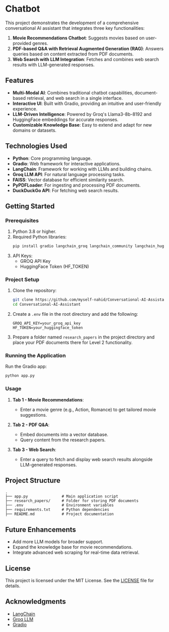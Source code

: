 # Chatbot

This project demonstrates the development of a comprehensive conversational AI assistant that integrates three key functionalities:

1. **Movie Recommendations Chatbot**: Suggests movies based on user-provided genres.
2. **PDF-based Q&A with Retrieval Augmented Generation (RAG)**: Answers queries based on content extracted from PDF documents.
3. **Web Search with LLM Integration**: Fetches and combines web search results with LLM-generated responses.

## Features

- **Multi-Modal AI**: Combines traditional chatbot capabilities, document-based retrieval, and web search in a single interface.
- **Interactive UI**: Built with Gradio, providing an intuitive and user-friendly experience.
- **LLM-Driven Intelligence**: Powered by Groq's Llama3-8b-8192 and HuggingFace embeddings for accurate responses.
- **Customizable Knowledge Base**: Easy to extend and adapt for new domains or datasets.

## Technologies Used

- **Python**: Core programming language.
- **Gradio**: Web framework for interactive applications.
- **LangChain**: Framework for working with LLMs and building chains.
- **Groq LLM API**: For natural language processing tasks.
- **FAISS**: Vector database for efficient similarity search.
- **PyPDFLoader**: For ingesting and processing PDF documents.
- **DuckDuckGo API**: For fetching web search results.

## Getting Started

### Prerequisites

1. Python 3.8 or higher.
2. Required Python libraries:
   ```bash
   pip install gradio langchain_groq langchain_community langchain_huggingface
   ```
3. API Keys:
   - GROQ API Key
   - HuggingFace Token (HF_TOKEN)

### Project Setup

1. Clone the repository:
   ```bash
   git clone https://github.com/myself-nahid/Conversational-AI-Assistant.git
   cd Conversational-AI-Assistant
   ```

2. Create a `.env` file in the root directory and add the following:
   ```env
   GROQ_API_KEY=your_groq_api_key
   HF_TOKEN=your_huggingface_token
   ```

3. Prepare a folder named `research_papers` in the project directory and place your PDF documents there for Level 2 functionality.

### Running the Application

Run the Gradio app:
```bash
python app.py
```

### Usage

1. **Tab 1 - Movie Recommendations**:
   - Enter a movie genre (e.g., Action, Romance) to get tailored movie suggestions.

2. **Tab 2 - PDF Q&A**:
   - Embed documents into a vector database.
   - Query content from the research papers.

3. **Tab 3 - Web Search**:
   - Enter a query to fetch and display web search results alongside LLM-generated responses.

## Project Structure

```plaintext
.
├── app.py               # Main application script
├── research_papers/     # Folder for storing PDF documents
├── .env                 # Environment variables
├── requirements.txt     # Python dependencies
├── README.md            # Project documentation
```

## Future Enhancements

- Add more LLM models for broader support.
- Expand the knowledge base for movie recommendations.
- Integrate advanced web scraping for real-time data retrieval.

## License

This project is licensed under the MIT License. See the [LICENSE](LICENSE) file for details.

## Acknowledgments

- [LangChain](https://langchain.readthedocs.io/)
- [Groq LLM](https://groq.com/)
- [Gradio](https://gradio.app/)
